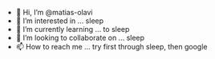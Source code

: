 - 👋 Hi, I’m @matias-olavi
- 👀 I’m interested in ... sleep
- 🌱 I’m currently learning ... to sleep
- 💞️ I’m looking to collaborate on ... sleep
- 📫 How to reach me ... try first through sleep, then google

<!---
matias-olavi/matias-olavi is a ✨ special ✨ repository because its `README.md` (this file) appears on your GitHub profile.
You can click the Preview link to take a look at your changes.
--->
